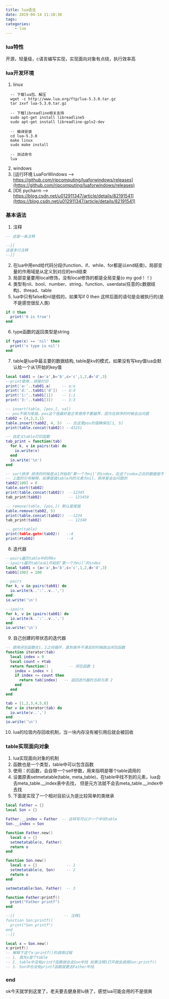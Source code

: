 ```yaml
---
title: lua语法
date: 2019-04-14 11:10:38
tags:
categories:
    - lua
---
```

### lua特性
开源，轻量级，c语言编写实现，实现面向对象有点绕，执行效率高

### lua开发环境
1. linux
  ```
    -- 下载lua包、解压
    wget -c http://www.lua.org/ftp/lua-5.3.0.tar.gz
    tar zxvf lua-5.3.0.tar.gz

    -- 下载libreadline相关支持
    sudo apt-get install libreadline5
    sudo apt-get install libreadline-gplv2-dev

    -- 编译安装
    cd lua-5.3.0
    make linux
    sudo make install

    -- 测试命令
    lua
  ```
2. windows
  1. [运行环境 LuaForWindows --> https://github.com/rjpcomputing/luaforwindows/releases](https://github.com/rjpcomputing/luaforwindows/releases)
  2. [IDE pycharm --> https://blog.csdn.net/u012911347/article/details/82191541](https://blog.csdn.net/u012911347/article/details/82191541)

### 基本语法
1. 注释

```lua
-- 这是一条注释

--[[
这是多行注释
--]]
```

2. 在lua中用end给代码分段(function、if、while、for都是以end结束)，局部变量的作用域是从定义到对应的end结束
3. 局部变量要用local修饰，没有local修饰的都是全局变量(o my god！！)
4. 类型有nil、bool、number、string、function、userdata(任意的c数据结构)、thread、table
5. lua中只有false和nil是假的，如果写if 0 then 这样后面的语句是会被执行的(是不是感觉很反人类)

```lua
if 0 then
  print('0 is true')
end
```

6. type函数的返回类型是string

```lua
if type(x) == 'nil' then
  print('x type is nil')
end
```

7. table是lua中最主要的数据结构, table是kv的模式，如果没有写key值lua会默认给一个从1开始的key值

```lua
local tab01 = {a='a',b='b',c='c',1,2,d='d',3}
--print使用..拼接打印
print('a:'..tab01.a)     -- a:a
print('d:'..tab01['d'])  -- d:d
print('1:'..tab01[1])    -- 1:1
print('3:'..tab01[3])    -- 3:3

-- insert(table, [pos,], val)
-- pos不填为尾插。pos这个值最好是正常使用不要越界，因为在排序的时候会出问题
tab02 = {4,3,2,1}
table.insert(tab02, 4, 5)  -- 在这里pos的值确保在[1, 5]
print(table.concat(tab02)) --43251

-- 自定义table打印函数
tab_print = function(tab)
  for k, v in pairs(tab) do
    io.write(v)
  end
  io.write('\n')
end

-- sort排序 排序的时候是从1开始到‘第一个为nil’的index，在这个index之后的数据是不会参与排序
-- 上面的引号解释，如果赋值table内的元素为nil，排序是会出问题的
tab02[100] = 0
table.sort(tab02)
print(table.concat(tab02))  --12345
tab_print(tab02)            -- 123450

-- remove(table, [pos,]) 默认是尾插
table.remove(tab02, 5)
print(table.concat(tab02))  --1234
tab_print(tab02)            -- 12340

-- getn(table)
print(table.getn(tab02))   --4
print(#tab02)              --4
```

8. 迭代器

```lua
--pairs遍历table中的所kv
--ipairs遍历table从1开始到‘第一个为nil’的index
local tab01 = {a='a',b='b',c='c',1,2,d='d',3}
tab01[100] = 100

--pairs
for k, v in pairs(tab01) do
  io.write(k..':'..v..',')
end
io.write('\n')

--ipairs
for k, v in ipairs(tab01) do
  io.write(k..':'..v..',')
end
io.write('\n')
```

9. 自己创建的带状态的迭代器

```lua
-- 使用闭包函数在1，2之间循环，直到条件不满足的时候跳出闭包函数
function iterator(tab)
  local index = 0
  local count = #tab
  return function()         -- 闭包函数 1
    index = index + 1
    if index <= count then
      return tab[index]   -- 返回迭代器的当前元素 2
    end
  end
end

tab = {1,2,3,4,5,6}
for v in iterator(tab) do
  io.write(v..',')
end
io.write('\n')
```
10. lua的垃圾内存回收机制，当一块内存没有被引用后就会被回收

### table实现面向对象
1. lua实现面向对象的机制
  1. 函数也是一个类型，table中可以包含函数
  2. 使用：的函数，会自带一个self参数，用来指明是哪个table调用的
  3. 设置原表setmetatable(table, meta_table)，在table中找不到的元素，lua会去meta_table.\__index表中去找， 但是元方法就不会去meta_table.\__index中去找
  4. 下面是实现了一个相对目前认为是比较简单的类继承
```lua
local Father = {}
local Son = {}

Father.__index = Father  -- 这样写可以少一个中间table
Son.__index = Son

function Father.new()
  local o = {}
  setmetatable(o, Father)
  return o
end

function Son.new()
  local o = {}             -- 1
  setmetatable(o, Son)     -- 2
  return o
end

setmetatable(Son, Father)  -- 3

function Father:printf()
  print("Father printf")
end

--[[                      -- 注释1
function Son:printf()
  print("Son printf")
end
--]]

local x = Son.new()
x:printf()
-- 解释下这个x:printf()的调用过程
-- 1. 首先x是个table
-- 2. table中没有printf函数就会去Son中找 如果注释1打开就会调用Son:printf()
-- 3. Son中也没有printf函数就要去Father中找
```

### end
ok今天就学到这里了，老夫要去健身房lu铁了，感觉lua可能会用的不是很爽
